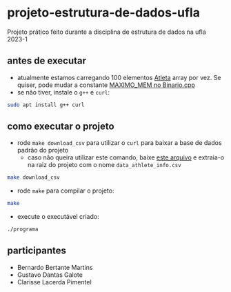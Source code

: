 # projeto-estrutura-de-dados-ufla

Projeto prático feito durante a disciplina de estrutura de dados na ufla 2023-1

## antes de executar

- atualmente estamos carregando 100 elementos [Atleta](./structs.hpp) array por vez. Se quiser, pode mudar a constante [MAXIMO_MEM no Binario.cpp](./Binario.cpp)
- se não tiver, instale o `g++` e `curl`:

```bash
sudo apt install g++ curl
```

## como executar o projeto

- rode `make download_csv` para utilizar o `curl` para baixar a base de dados padrão do projeto
  - caso não queira utilizar este comando, baixe [este arquivo](https://drive.google.com/file/d/1Ml9S26KHH65p4lNhMPqG1UkCb6ti0vM8/view) e extraia-o na raiz do projeto com o nome `data_athlete_info.csv`

```bash
make download_csv
```

- rode `make` para compilar o projeto:

```bash
make
```

- execute o executável criado:

```bash
./programa
```

## participantes

- Bernardo Bertante Martins
- Gustavo Dantas Galote
- Clarisse Lacerda Pimentel